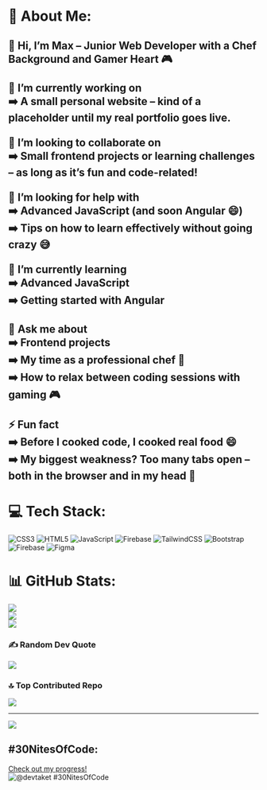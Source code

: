 # 💫 About Me:
## 👋 Hi, I’m Max – Junior Web Developer with a Chef Background and Gamer Heart 🎮<br><br>🔭 I’m currently working on  <br>➡️ A small personal website – kind of a placeholder until my real portfolio goes live.<br><br>👯 I’m looking to collaborate on  <br>➡️ Small frontend projects or learning challenges – as long as it’s fun and code-related!<br><br>🤝 I’m looking for help with  <br>➡️ Advanced JavaScript (and soon Angular 😄)  <br>➡️ Tips on how to learn effectively without going crazy 😅<br><br>🌱 I’m currently learning  <br>➡️ Advanced JavaScript  <br>➡️ Getting started with Angular<br><br>💬 Ask me about  <br>➡️ Frontend projects  <br>➡️ My time as a professional chef 🍳  <br>➡️ How to relax between coding sessions with gaming 🎮<br><br>⚡ Fun fact  <br>➡️ Before I cooked code, I cooked real food 😄  <br>➡️ My biggest weakness? Too many tabs open – both in the browser and in my head 🤯


# 💻 Tech Stack:
![CSS3](https://img.shields.io/badge/css3-%231572B6.svg?style=for-the-badge&logo=css3&logoColor=white) ![HTML5](https://img.shields.io/badge/html5-%23E34F26.svg?style=for-the-badge&logo=html5&logoColor=white) ![JavaScript](https://img.shields.io/badge/javascript-%23323330.svg?style=for-the-badge&logo=javascript&logoColor=%23F7DF1E) ![Firebase](https://img.shields.io/badge/firebase-%23039BE5.svg?style=for-the-badge&logo=firebase) ![TailwindCSS](https://img.shields.io/badge/tailwindcss-%2338B2AC.svg?style=for-the-badge&logo=tailwind-css&logoColor=white) ![Bootstrap](https://img.shields.io/badge/bootstrap-%238511FA.svg?style=for-the-badge&logo=bootstrap&logoColor=white) ![Firebase](https://img.shields.io/badge/firebase-a08021?style=for-the-badge&logo=firebase&logoColor=ffcd34) ![Figma](https://img.shields.io/badge/figma-%23F24E1E.svg?style=for-the-badge&logo=figma&logoColor=white)
# 📊 GitHub Stats:
![](https://github-readme-stats.vercel.app/api?username=@taketdev&theme=dark&hide_border=false&include_all_commits=false&count_private=false)<br/>
![](https://nirzak-streak-stats.vercel.app/?user=@taketdev&theme=dark&hide_border=false)<br/>
![](https://github-readme-stats.vercel.app/api/top-langs/?username=@taketdev&theme=dark&hide_border=false&include_all_commits=false&count_private=false&layout=compact)

### ✍️ Random Dev Quote
![](https://quotes-github-readme.vercel.app/api?type=horizontal&theme=radical)

### 🔝 Top Contributed Repo
![](https://github-contributor-stats.vercel.app/api?username=@taketdev&limit=5&theme=dark&combine_all_yearly_contributions=true)

---
[![](https://visitcount.itsvg.in/api?id=@taketdev&icon=0&color=0)](https://visitcount.itsvg.in)

## #30NitesOfCode:
  [Check out my progress!](https://www.codedex.io/@devtaket/30-nites-of-code)  
  ![@devtaket #30NitesOfCode](https://www.codedex.io/api/petStatus?user=devtaket)

<!-- Proudly created with GPRM ( https://gprm.itsvg.in ) -->
